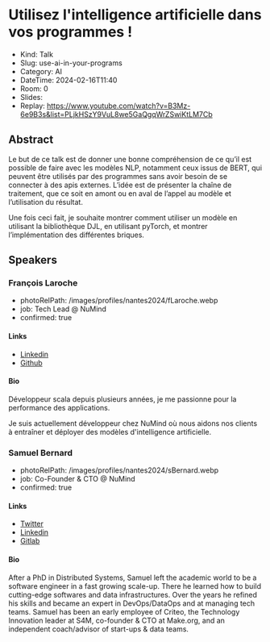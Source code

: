 # Utilisez l'intelligence artificielle dans vos programmes !

- Kind: Talk
- Slug: use-ai-in-your-programs
- Category: AI
- DateTime: 2024-02-16T11:40
- Room: 0
- Slides: 
- Replay: https://www.youtube.com/watch?v=B3Mz-6e9B3s&list=PLjkHSzY9VuL8we5GaQgqWrZSwiKtLM7Cb

## Abstract

Le but de ce talk est de donner une bonne compréhension de ce qu’il est possible de faire avec les modèles NLP, notamment ceux issus de BERT, qui peuvent être utilisés par des programmes sans avoir besoin de se connecter à des apis externes. L’idée est de présenter la chaîne de traitement, que ce soit en amont ou en aval de l’appel au modèle et l’utilisation du résultat.

Une fois ceci fait, je souhaite montrer comment utiliser un modèle en utilisant la bibliothèque DJL, en utilisant pyTorch, et montrer l’implémentation des différentes briques.

## Speakers

### François Laroche

- photoRelPath: /images/profiles/nantes2024/fLaroche.webp
- job: Tech Lead @ NuMind
- confirmed: true

#### Links

- [Linkedin](https://www.linkedin.com/in/françois-laroche-28406132)
- [Github](https://github.com/larochef)

#### Bio

Développeur scala depuis plusieurs années, je me passionne pour la performance des applications.

Je suis actuellement développeur chez NuMind où nous aidons nos clients à entraîner et déployer des modèles d'intelligence artificielle.

### Samuel Bernard

- photoRelPath: /images/profiles/nantes2024/sBernard.webp
- job: Co-Founder & CTO @ NuMind
- confirmed: true

#### Links

- [Twitter](https://twitter.com/TaXules)
- [Linkedin](https://www.linkedin.com/in/samuelbernardphd)
- [Gitlab](https://gitlab.com/samuel.bernard)

#### Bio

After a PhD in Distributed Systems, Samuel left the academic world to be a software engineer in a fast growing scale-up. There he learned how to build cutting-edge softwares and data infrastructures. Over the years he refined his skills and became an expert in DevOps/DataOps and at managing tech teams. Samuel has been an early employee of Criteo, the Technology Innovation leader at S4M, co-founder & CTO at Make.org, and an independent coach/advisor of start-ups & data teams.
